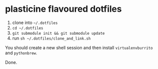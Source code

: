 # plasticine flavoured dotfiles



1. clone into `~/.dotfiles`
2. `cd ~/.dotfiles`
3. `git submodule init && git submodule update`
4. run `sh ~/.dotfiles/clone_and_link.sh`

You should create a new shell session and then install `virtualenvburrito` and `pythonbrew`.

Done.
